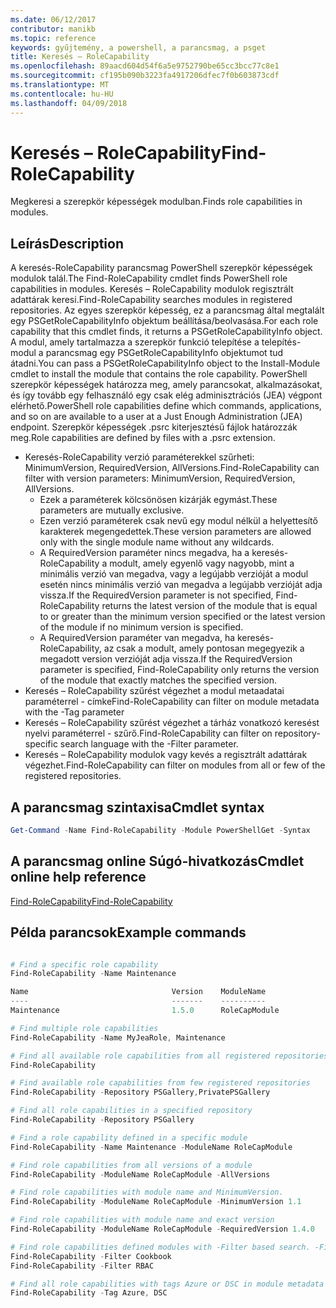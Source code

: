 ```yaml
---
ms.date: 06/12/2017
contributor: manikb
ms.topic: reference
keywords: gyűjtemény, a powershell, a parancsmag, a psget
title: Keresés – RoleCapability
ms.openlocfilehash: 89aacd604d54f6a5e9752790be65cc3bcc77c8e1
ms.sourcegitcommit: cf195b090b3223fa4917206dfec7f0b603873cdf
ms.translationtype: MT
ms.contentlocale: hu-HU
ms.lasthandoff: 04/09/2018
---
```

# <a name="find-rolecapability"></a><span data-ttu-id="772ed-103">Keresés – RoleCapability</span><span class="sxs-lookup"><span data-stu-id="772ed-103">Find-RoleCapability</span></span>

<span data-ttu-id="772ed-104">Megkeresi a szerepkör képességek modulban.</span><span class="sxs-lookup"><span data-stu-id="772ed-104">Finds role capabilities in modules.</span></span>

## <a name="description"></a><span data-ttu-id="772ed-105">Leírás</span><span class="sxs-lookup"><span data-stu-id="772ed-105">Description</span></span>
<span data-ttu-id="772ed-106">A keresés-RoleCapability parancsmag PowerShell szerepkör képességek modulok talál.</span><span class="sxs-lookup"><span data-stu-id="772ed-106">The Find-RoleCapability cmdlet finds PowerShell role capabilities in modules.</span></span> <span data-ttu-id="772ed-107">Keresés – RoleCapability modulok regisztrált adattárak keresi.</span><span class="sxs-lookup"><span data-stu-id="772ed-107">Find-RoleCapability searches modules in registered repositories.</span></span>
<span data-ttu-id="772ed-108">Az egyes szerepkör képesség, ez a parancsmag által megtalált egy PSGetRoleCapabilityInfo objektum beállítása/beolvasása.</span><span class="sxs-lookup"><span data-stu-id="772ed-108">For each role capability that this cmdlet finds, it returns a PSGetRoleCapabilityInfo object.</span></span> <span data-ttu-id="772ed-109">A modul, amely tartalmazza a szerepkör funkció telepítése a telepítés-modul a parancsmag egy PSGetRoleCapabilityInfo objektumot tud átadni.</span><span class="sxs-lookup"><span data-stu-id="772ed-109">You can pass a PSGetRoleCapabilityInfo object to the Install-Module cmdlet to install the module that contains the role capability.</span></span>
<span data-ttu-id="772ed-110">PowerShell szerepkör képességek határozza meg, amely parancsokat, alkalmazásokat, és így tovább egy felhasználó egy csak elég adminisztrációs (JEA) végpont elérhető.</span><span class="sxs-lookup"><span data-stu-id="772ed-110">PowerShell role capabilities define which commands, applications, and so on are available to a user at a Just Enough Administration (JEA) endpoint.</span></span> <span data-ttu-id="772ed-111">Szerepkör képességek .psrc kiterjesztésű fájlok határozzák meg.</span><span class="sxs-lookup"><span data-stu-id="772ed-111">Role capabilities are defined by files with a .psrc extension.</span></span>

- <span data-ttu-id="772ed-112">Keresés-RoleCapability verzió paraméterekkel szűrheti: MinimumVersion, RequiredVersion, AllVersions.</span><span class="sxs-lookup"><span data-stu-id="772ed-112">Find-RoleCapability can filter with version parameters: MinimumVersion, RequiredVersion, AllVersions.</span></span>
  - <span data-ttu-id="772ed-113">Ezek a paraméterek kölcsönösen kizárják egymást.</span><span class="sxs-lookup"><span data-stu-id="772ed-113">These parameters are mutually exclusive.</span></span>
  - <span data-ttu-id="772ed-114">Ezen verzió paraméterek csak nevű egy modul nélkül a helyettesítő karakterek megengedettek.</span><span class="sxs-lookup"><span data-stu-id="772ed-114">These version parameters are allowed only with the single module name without any wildcards.</span></span>
  - <span data-ttu-id="772ed-115">A RequiredVersion paraméter nincs megadva, ha a keresés-RoleCapability a modult, amely egyenlő vagy nagyobb, mint a minimális verzió van megadva, vagy a legújabb verzióját a modul esetén nincs minimális verzió van megadva a legújabb verzióját adja vissza.</span><span class="sxs-lookup"><span data-stu-id="772ed-115">If the RequiredVersion parameter is not specified, Find-RoleCapability returns the latest version of the module that is equal to or greater than the minimum version specified or the latest version of the module if no minimum version is specified.</span></span>
  - <span data-ttu-id="772ed-116">A RequiredVersion paraméter van megadva, ha keresés-RoleCapability, az csak a modult, amely pontosan megegyezik a megadott version verzióját adja vissza.</span><span class="sxs-lookup"><span data-stu-id="772ed-116">If the RequiredVersion parameter is specified, Find-RoleCapability only returns the version of the module that exactly matches the specified version.</span></span>
- <span data-ttu-id="772ed-117">Keresés – RoleCapability szűrést végezhet a modul metaadatai paraméterrel - címke</span><span class="sxs-lookup"><span data-stu-id="772ed-117">Find-RoleCapability can filter on module metadata with the -Tag parameter</span></span>
- <span data-ttu-id="772ed-118">Keresés – RoleCapability szűrést végezhet a tárház vonatkozó keresést nyelvi paraméterrel - szűrő.</span><span class="sxs-lookup"><span data-stu-id="772ed-118">Find-RoleCapability can filter on repository-specific search language with the -Filter parameter.</span></span>
- <span data-ttu-id="772ed-119">Keresés – RoleCapability modulok vagy kevés a regisztrált adattárak végezhet.</span><span class="sxs-lookup"><span data-stu-id="772ed-119">Find-RoleCapability can filter on modules from all or few of the registered repositories.</span></span>

## <a name="cmdlet-syntax"></a><span data-ttu-id="772ed-120">A parancsmag szintaxisa</span><span class="sxs-lookup"><span data-stu-id="772ed-120">Cmdlet syntax</span></span>
```powershell
Get-Command -Name Find-RoleCapability -Module PowerShellGet -Syntax
```

## <a name="cmdlet-online-help-reference"></a><span data-ttu-id="772ed-121">A parancsmag online Súgó-hivatkozás</span><span class="sxs-lookup"><span data-stu-id="772ed-121">Cmdlet online help reference</span></span>

[<span data-ttu-id="772ed-122">Find-RoleCapability</span><span class="sxs-lookup"><span data-stu-id="772ed-122">Find-RoleCapability</span></span>](http://go.microsoft.com/fwlink/?LinkId=718029)

## <a name="example-commands"></a><span data-ttu-id="772ed-123">Példa parancsok</span><span class="sxs-lookup"><span data-stu-id="772ed-123">Example commands</span></span>
```powershell

# Find a specific role capability
Find-RoleCapability -Name Maintenance

Name                                Version    ModuleName                          Repository
----                                -------    ----------                          ----------
Maintenance                         1.5.0      RoleCapModule                       PrivatePSGallery

# Find multiple role capabilities
Find-RoleCapability -Name MyJeaRole, Maintenance

# Find all available role capabilities from all registered repositories
Find-RoleCapability

# Find available role capabilities from few registered repositories
Find-RoleCapability -Repository PSGallery,PrivatePSGallery

# Find all role capabilities in a specified repository
Find-RoleCapability -Repository PSGallery

# Find a role capability defined in a specific module
Find-RoleCapability -Name Maintenance -ModuleName RoleCapModule

# Find role capabilities from all versions of a module
Find-RoleCapability -ModuleName RoleCapModule -AllVersions

# Find role capabilities with module name and MinimumVersion.
Find-RoleCapability -ModuleName RoleCapModule -MinimumVersion 1.1

# Find role capabilities with module name and exact version
Find-RoleCapability -ModuleName RoleCapModule -RequiredVersion 1.4.0

# Find role capabilities defined modules with -Filter based search. -Filter searches in description and module names
Find-RoleCapability -Filter Cookbook
Find-RoleCapability -Filter RBAC

# Find all role capabilities with tags Azure or DSC in module metadata
Find-RoleCapability -Tag Azure, DSC

```